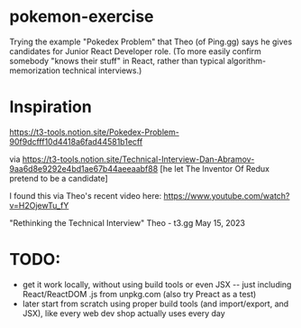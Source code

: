 # pokemon-exercise
Trying the example "Pokedex Problem" that Theo (of Ping.gg) says he gives candidates for Junior React Developer role.
(To more easily confirm somebody "knows their stuff" in React, rather than typical algorithm-memorization technical interviews.)

# Inspiration
https://t3-tools.notion.site/Pokedex-Problem-90f9dcfff10d4418a6fad44581b1ecff

via https://t3-tools.notion.site/Technical-Interview-Dan-Abramov-9aa6d8e9292e4bd1ae67b44aeeaabf88 [he let The Inventor Of Redux pretend to be a candidate]

I found this via Theo's recent video here:
https://www.youtube.com/watch?v=H2OjewTu_fY

"Rethinking the Technical Interview"
Theo - t3․gg
May 15, 2023

# TODO:
- get it work locally, without using build tools or even JSX -- just including React/ReactDOM .js from unpkg.com (also try Preact as a test)
- later start from scratch using proper build tools (and import/export, and JSX), like every web dev shop actually uses every day
